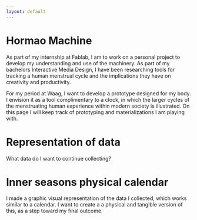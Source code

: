 ```yaml
---
layout: default
---
```




# Hormao Machine

As part of my internship at Fablab, I am to work on a personal project to develop my understanding and use of the machinery. As part of my bachelors Interactive Media Design, I have been researching tools for tracking a human menstrual cycle and the implications they have on creativity and productivity. 

For my period at Waag, I want to develop a prototype designed for my body. I envision it as a tool complimentary to a clock, in which the larger cycles of the menstruating human experience within modern society is illustrated. On this page I will keep track of prototyping and materializations I am playing with.


# Representation of data 
What data do I want to continue collecting?


# Inner seasons physical calendar
I made a graphic visual representation of the data I collected, which works similar to a calendar. I want to create a a physical and tangible version of this, as a step toward my final outcome.


